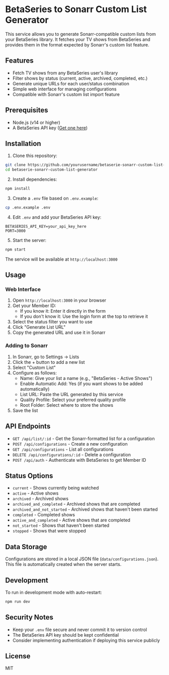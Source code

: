 # BetaSeries to Sonarr Custom List Generator

This service allows you to generate Sonarr-compatible custom lists from your BetaSeries library. It fetches your TV shows from BetaSeries and provides them in the format expected by Sonarr's custom list feature.

## Features

- Fetch TV shows from any BetaSeries user's library
- Filter shows by status (current, active, archived, completed, etc.)
- Generate unique URLs for each user/status combination
- Simple web interface for managing configurations
- Compatible with Sonarr's custom list import feature

## Prerequisites

- Node.js (v14 or higher)
- A BetaSeries API key ([Get one here](https://www.betaseries.com/api/))

## Installation

1. Clone this repository:
```bash
git clone https://github.com/yourusername/betaserie-sonarr-custom-list-generator.git
cd betaserie-sonarr-custom-list-generator
```

2. Install dependencies:
```bash
npm install
```

3. Create a `.env` file based on `.env.example`:
```bash
cp .env.example .env
```

4. Edit `.env` and add your BetaSeries API key:
```
BETASERIES_API_KEY=your_api_key_here
PORT=3000
```

5. Start the server:
```bash
npm start
```

The service will be available at `http://localhost:3000`

## Usage

### Web Interface

1. Open `http://localhost:3000` in your browser
2. Get your Member ID:
   - If you know it: Enter it directly in the form
   - If you don't know it: Use the login form at the top to retrieve it
3. Select the status filter you want to use
4. Click "Generate List URL"
5. Copy the generated URL and use it in Sonarr

### Adding to Sonarr

1. In Sonarr, go to Settings → Lists
2. Click the + button to add a new list
3. Select "Custom List"
4. Configure as follows:
   - Name: Give your list a name (e.g., "BetaSeries - Active Shows")
   - Enable Automatic Add: Yes (if you want shows to be added automatically)
   - List URL: Paste the URL generated by this service
   - Quality Profile: Select your preferred quality profile
   - Root Folder: Select where to store the shows
5. Save the list

## API Endpoints

- `GET /api/list/:id` - Get the Sonarr-formatted list for a configuration
- `POST /api/configurations` - Create a new configuration
- `GET /api/configurations` - List all configurations
- `DELETE /api/configurations/:id` - Delete a configuration
- `POST /api/auth` - Authenticate with BetaSeries to get Member ID

## Status Options

- `current` - Shows currently being watched
- `active` - Active shows
- `archived` - Archived shows
- `archived_and_completed` - Archived shows that are completed
- `archived_and_not_started` - Archived shows that haven't been started
- `completed` - Completed shows
- `active_and_completed` - Active shows that are completed
- `not_started` - Shows that haven't been started
- `stopped` - Shows that were stopped

## Data Storage

Configurations are stored in a local JSON file (`data/configurations.json`). This file is automatically created when the server starts.

## Development

To run in development mode with auto-restart:
```bash
npm run dev
```

## Security Notes

- Keep your `.env` file secure and never commit it to version control
- The BetaSeries API key should be kept confidential
- Consider implementing authentication if deploying this service publicly

## License

MIT
